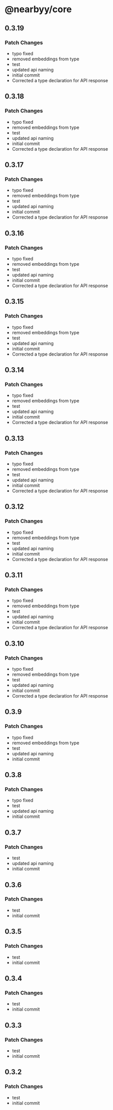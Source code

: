 # @nearbyy/core

## 0.3.19

### Patch Changes

- typo fixed
- removed embeddings from type
- test
- updated api naming
- initial commit
- Corrected a type declaration for API response

## 0.3.18

### Patch Changes

- typo fixed
- removed embeddings from type
- test
- updated api naming
- initial commit
- Corrected a type declaration for API response

## 0.3.17

### Patch Changes

- typo fixed
- removed embeddings from type
- test
- updated api naming
- initial commit
- Corrected a type declaration for API response

## 0.3.16

### Patch Changes

- typo fixed
- removed embeddings from type
- test
- updated api naming
- initial commit
- Corrected a type declaration for API response

## 0.3.15

### Patch Changes

- typo fixed
- removed embeddings from type
- test
- updated api naming
- initial commit
- Corrected a type declaration for API response

## 0.3.14

### Patch Changes

- typo fixed
- removed embeddings from type
- test
- updated api naming
- initial commit
- Corrected a type declaration for API response

## 0.3.13

### Patch Changes

- typo fixed
- removed embeddings from type
- test
- updated api naming
- initial commit
- Corrected a type declaration for API response

## 0.3.12

### Patch Changes

- typo fixed
- removed embeddings from type
- test
- updated api naming
- initial commit
- Corrected a type declaration for API response

## 0.3.11

### Patch Changes

- typo fixed
- removed embeddings from type
- test
- updated api naming
- initial commit
- Corrected a type declaration for API response

## 0.3.10

### Patch Changes

- typo fixed
- removed embeddings from type
- test
- updated api naming
- initial commit
- Corrected a type declaration for API response

## 0.3.9

### Patch Changes

- typo fixed
- removed embeddings from type
- test
- updated api naming
- initial commit

## 0.3.8

### Patch Changes

- typo fixed
- test
- updated api naming
- initial commit

## 0.3.7

### Patch Changes

- test
- updated api naming
- initial commit

## 0.3.6

### Patch Changes

- test
- initial commit

## 0.3.5

### Patch Changes

- test
- initial commit

## 0.3.4

### Patch Changes

- test
- initial commit

## 0.3.3

### Patch Changes

- test
- initial commit

## 0.3.2

### Patch Changes

- test
- initial commit
